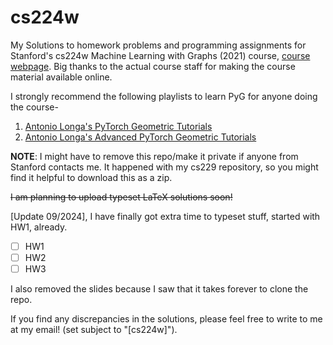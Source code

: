 # cs224w
My Solutions to homework problems and programming assignments for Stanford's cs224w Machine Learning with Graphs (2021) course, [course webpage](https://snap.stanford.edu/class/cs224w-2021/).
Big thanks to the actual course staff for making the course material available online.

I strongly recommend the following playlists to learn PyG for anyone doing the course- 
1. [Antonio Longa's PyTorch Geometric Tutorials](https://www.youtube.com/playlist?list=PLGMXrbDNfqTzqxB1IGgimuhtfAhGd8lHF)
2. [Antonio Longa's Advanced PyTorch Geometric Tutorials](https://www.youtube.com/playlist?list=PLGMXrbDNfqTwPxitLVHEbT9Pd6-oR_cud)

<b>NOTE</b>: I might have to remove this repo/make it private if anyone from Stanford contacts me. It happened with my cs229 repository, so you might find it helpful to download this as a zip.

<s>I am planning to upload typeset LaTeX solutions soon!</s>

[Update 09/2024], I have finally got extra time to typeset stuff, started with HW1, already.
- [ ] HW1
- [ ] HW2
- [ ] HW3

I also removed the slides because I saw that it takes forever to clone the repo.

If you find any discrepancies in the solutions, please feel free to write to me at my email! (set subject to "[cs224w]").
